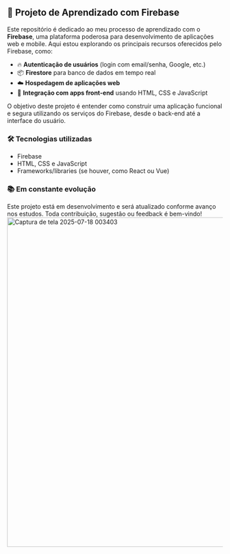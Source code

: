 ## 🚀 Projeto de Aprendizado com Firebase

Este repositório é dedicado ao meu processo de aprendizado com o **Firebase**, uma plataforma poderosa para desenvolvimento de aplicações web e mobile. Aqui estou explorando os principais recursos oferecidos pelo Firebase, como:

- 🔥 **Autenticação de usuários** (login com email/senha, Google, etc.)
- 📦 **Firestore** para banco de dados em tempo real
- ☁️ **Hospedagem de aplicações web**
- 📲 **Integração com apps front-end** usando HTML, CSS e JavaScript

O objetivo deste projeto é entender como construir uma aplicação funcional e segura utilizando os serviços do Firebase, desde o back-end até a interface do usuário.

### 🛠️ Tecnologias utilizadas
- Firebase
- HTML, CSS e JavaScript
- Frameworks/libraries (se houver, como React ou Vue)

### 📚 Em constante evolução
Este projeto está em desenvolvimento e será atualizado conforme avanço nos estudos. Toda contribuição, sugestão ou feedback é bem-vindo!
<img width="1366" height="768" alt="Captura de tela 2025-07-18 003403" src="https://github.com/user-attachments/assets/7942ce68-24f8-4e6e-a8d5-03f0aa492c8d" />

